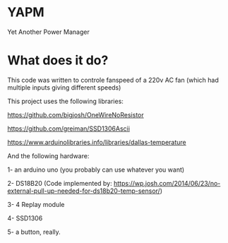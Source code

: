 # YAPM
Yet Another Power Manager

# What does it do?
This code was written to controle fanspeed of a 220v AC fan (which had multiple inputs giving different speeds)

This project uses the following libraries:


https://github.com/bigjosh/OneWireNoResistor

https://github.com/greiman/SSD1306Ascii

https://www.arduinolibraries.info/libraries/dallas-temperature

And the following hardware:

1- an arduino uno (you probably can use whatever you want)

2- DS18B20 (Code implemented by: https://wp.josh.com/2014/06/23/no-external-pull-up-needed-for-ds18b20-temp-sensor/)

3- 4 Replay module

4- SSD1306

5- a button, really.
